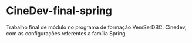 # CineDev-final-spring
Trabalho final de módulo no programa de formação VemSerDBC. Cinedev, com as configurações referentes a família Spring.

